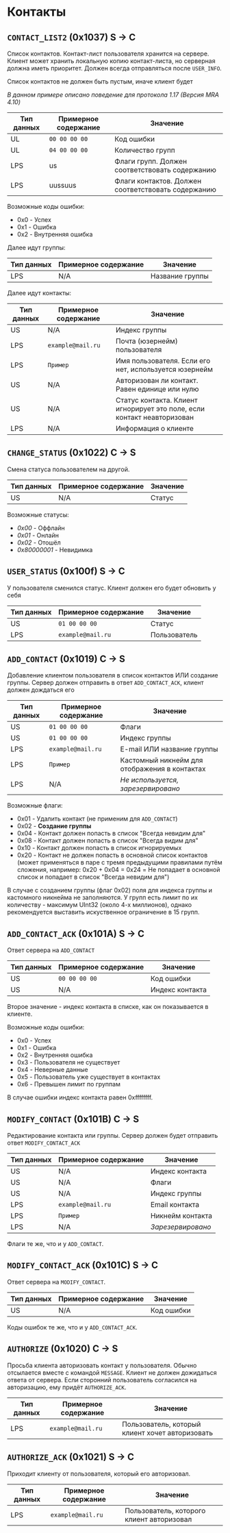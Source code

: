 # Контакты

## `CONTACT_LIST2` (0x1037) S -> C

Список контактов. Контакт-лист пользователя хранится на сервере. Клиент может хранить локальную копию контакт-листа, но серверная должна иметь приоритет. Должен всегда отправляться после `USER_INFO`.

Список контактов не должен быть пустым, иначе клиент будет 

*В данном примере описано поведение для протокола 1.17 (Версия MRA 4.10)*

| Тип данных | Примерное содержание | Значение |
| ---------- | -------------------- | -------- |
| UL         | `00 00 00 00`        | Код ошибки |
| UL         | `04 00 00 00`        | Количество групп |
| LPS        | us                   | Флаги групп. Должен соответствовать содержанию |
| LPS        | uussuus              | Флаги контактов. Должен соответствовать содержанию |

Возможные коды ошибки:

* 0x0 - Успех
* 0x1 - Ошибка
* 0x2 - Внутренняя ошибка

Далее идут группы:

| Тип данных | Примерное содержание | Значение |
| ---------- | -------------------- | -------- |
| LPS        | N/A                  | Название группы |

Далее идут контакты:

| Тип данных | Примерное содержание | Значение |
| ---------- | -------------------- | -------- |
| US         | N/A                  | Индекс группы |
| LPS        | `example@mail.ru`    | Почта (юзернейм) пользователя |
| LPS        | `Пример`             | Имя пользователя. Если его нет, используется юзернейм |
| US         | N/A                  | Авторизован ли контакт. Равен единице или нулю |
| US         | N/A                  | Статус контакта. Клиент игнорирует это поле, если контакт неавторизован |
| LPS        | N/A                  | Информация о клиенте |

## `CHANGE_STATUS` (0x1022) C -> S

Смена статуса пользователем на другой.

| Тип данных | Примерное содержание | Значение |
| ---------- | -------------------- | -------- |
| US         | N/A                  | Статус   |

Возможные статусы:

* _0x00_ - Оффлайн
* _0x01_ - Онлайн
* _0x02_ - Отошёл
* _0x80000001_ - Невидимка

## `USER_STATUS` (0x100f) S -> C

У пользователя сменился статус. Клиент должен его будет обновить у себя

| Тип данных | Примерное содержание | Значение     |
| ---------- | -------------------- | ------------ |
| US         | `01 00 00 00`        | Статус       |
| LPS        | `example@mail.ru`    | Пользователь |

## `ADD_CONTACT` (0x1019) C -> S

Добавление клиентом пользователя в список контактов ИЛИ создание группы. Сервер должен отправить в ответ `ADD_CONTACT_ACK`, клиент должен дождаться его

| Тип данных | Примерное содержание | Значение      |
| ---------- | -------------------- | ------------- |
| US         | `01 00 00 00`        | Флаги         |
| US         | `01 00 00 00`        | Индекс группы |
| LPS        | `example@mail.ru`    | E-mail ИЛИ название группы |
| LPS        | `Пример`             | Кастомный никнейм для отображения в контактах       |
| LPS        | N/A                  | _Не используется, зарезервировано_       |

Возможные флаги:

* 0x01 - Удалить контакт (не применим для `ADD_CONTACT`)
* 0x02 - **Создание группы**
* 0x04 - Контакт должен попасть в список "Всегда невидим для"
* 0x08 - Контакт должен попасть в список "Всегда видим для"
* 0x10 - Контакт должен попасть в список игнорируемых
* 0x20 - Контакт не должен попасть в основной список контактов (может применяться в паре с тремя предыдущими правилами путём сложения, например: 0x20 + 0x04 = 0x24 = Не попадает в основной список и попадает в список "Всегда невидим для")

В случае с созданием группы (флаг 0x02) поля для индекса группы и кастомного никнейма не заполняются. У групп есть лимит по их количеству - максимум UInt32 (около 4-х миллионов), однако рекомендуется выставить искуственное ограничение в 15 групп.

## `ADD_CONTACT_ACK` (0x101A) S -> C

Ответ сервера на `ADD_CONTACT`

| Тип данных | Примерное содержание | Значение        |
| ---------- | -------------------- | --------------- |
| US         | `00 00 00 00`        | Код ошибки      |
| US         | N/A                  | Индекс контакта |

Второе значение - индекс контакта в списке, как он показывается в клиенте.

Возможные коды ошибки:

* 0x0 - Успех
* 0x1 - Ошибка
* 0x2 - Внутренняя ошибка
* 0x3 - Пользователя не существует
* 0x4 - Неверные данные
* 0x5 - Пользователь уже существует в контактах
* 0x6 - Превышен лимит по группам

В случае ошибки индекс контакта равен 0xffffffff.

## `MODIFY_CONTACT` (0x101B) C -> S

Редактирование контакта или группы. Сервер должен будет отправить ответ `MODIFY_CONTACT_ACK`

| Тип данных | Примерное содержание | Значение          |
| ---------- | -------------------- | ----------------- |
| US         | N/A                  | Индекс контакта   |
| US         | N/A                  | Флаги             |
| US         | N/A                  | Индекс группы     |
| LPS        | `example@mail.ru`    | Email контакта    |
| LPS        | `Пример`             | Никнейм контакта  |
| LPS        | N/A                  | _Зарезервировано_ |

Флаги те же, что и у `ADD_CONTACT`.

## `MODIFY_CONTACT_ACK` (0x101C) S -> C

Ответ сервера на `MODIFY_CONTACT`.

| Тип данных | Примерное содержание | Значение          |
| ---------- | -------------------- | ----------------- |
| US         | N/A                  | Код ошибки        |

Коды ошибок те же, что и у `ADD_CONTACT_ACK`.

## `AUTHORIZE` (0x1020) C -> S

Просьба клиента авторизовать контакт у пользователя. Обычно отсылается вместе с командой `MESSAGE`. Клиент не должен дожидаться ответа от сервера. Если сторонний пользователь согласился на авторизацию, ему придёт `AUTHORIZE_ACK`.

| Тип данных | Примерное содержание | Значение          |
| ---------- | -------------------- | ----------------- |
| LPS        | `example@mail.ru`    | Пользователь, который клиент хочет авторизовать |

## `AUTHORIZE_ACK` (0x1021) S -> C

Приходит клиенту от пользователя, который его авторизовал.

| Тип данных | Примерное содержание | Значение          |
| ---------- | -------------------- | ----------------- |
| LPS        | `example@mail.ru`    | Пользователь, которого клиент авторизовал |

